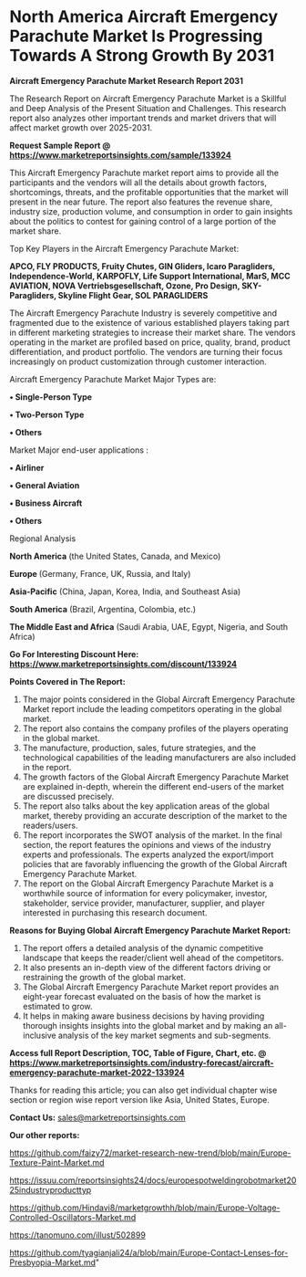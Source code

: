 # North America Aircraft Emergency Parachute Market Is Progressing Towards A Strong Growth By 2031

<strong>Aircraft Emergency Parachute Market Research Report 2031</strong>

The Research Report on Aircraft Emergency Parachute Market is a Skillful and Deep Analysis of the Present Situation and Challenges. This research report also analyzes other important trends and market drivers that will affect market growth over 2025-2031.

<strong>Request Sample Report @ <a href=https://www.marketreportsinsights.com/sample/133924>https://www.marketreportsinsights.com/sample/133924</a></strong>

This Aircraft Emergency Parachute market report aims to provide all the participants and the vendors will all the details about growth factors, shortcomings, threats, and the profitable opportunities that the market will present in the near future. The report also features the revenue share, industry size, production volume, and consumption in order to gain insights about the politics to contest for gaining control of a large portion of the market share.

Top Key Players in the Aircraft Emergency Parachute Market:

<strong>APCO, FLY PRODUCTS, Fruity Chutes, GIN Gliders, Icaro Paragliders, Independence-World, KARPOFLY, Life Support International, MarS, MCC AVIATION, NOVA Vertriebsgesellschaft, Ozone, Pro Design, SKY-Paragliders, Skyline Flight Gear, SOL PARAGLIDERS</strong>

The Aircraft Emergency Parachute Industry is severely competitive and fragmented due to the existence of various established players taking part in different marketing strategies to increase their market share. The vendors operating in the market are profiled based on price, quality, brand, product differentiation, and product portfolio. The vendors are turning their focus increasingly on product customization through customer interaction.

Aircraft Emergency Parachute Market Major Types are:

<strong>• Single-Person Type

• Two-Person Type

• Others</strong>

Market Major end-user applications :

<strong>• Airliner

• General Aviation

• Business Aircraft

• Others</strong>

Regional Analysis

</u><strong><b>North America</b></strong> (the United States, Canada, and Mexico)

<strong><b>Europe </b></strong>(Germany, France, UK, Russia, and Italy)

<strong><b>Asia-Pacific</b></strong> (China, Japan, Korea, India, and Southeast Asia)

<strong><b>South America</b></strong> (Brazil, Argentina, Colombia, etc.)

<strong><b>The Middle East and Africa</b></strong> (Saudi Arabia, UAE, Egypt, Nigeria, and South Africa)

<strong>Go For Interesting Discount Here: <a href=https://www.marketreportsinsights.com/discount/133924>https://www.marketreportsinsights.com/discount/133924</a></strong>

<strong>Points Covered in The Report:</strong>
<ol>
  <li>The major points considered in the Global Aircraft Emergency Parachute Market report include the leading competitors operating in the global market.</li>
  <li>The report also contains the company profiles of the players operating in the global market.</li>
  <li>The manufacture, production, sales, future strategies, and the technological capabilities of the leading manufacturers are also included in the report.</li>
  <li>The growth factors of the Global Aircraft Emergency Parachute Market are explained in-depth, wherein the different end-users of the market are discussed precisely.</li>
  <li>The report also talks about the key application areas of the global market, thereby providing an accurate description of the market to the readers/users.</li>
  <li>The report incorporates the SWOT analysis of the market. In the final section, the report features the opinions and views of the industry experts and professionals. The experts analyzed the export/import policies that are favorably influencing the growth of the Global Aircraft Emergency Parachute Market.</li>
  <li>The report on the Global Aircraft Emergency Parachute Market is a worthwhile source of information for every policymaker, investor, stakeholder, service provider, manufacturer, supplier, and player interested in purchasing this research document.</li>
</ol>
<strong>Reasons for Buying Global Aircraft Emergency Parachute Market Report:</strong>

<ol>
  <li>The report offers a detailed analysis of the dynamic competitive landscape that keeps the reader/client well ahead of the competitors.</li>
  <li>It also presents an in-depth view of the different factors driving or restraining the growth of the global market.</li>
  <li>The Global Aircraft Emergency Parachute Market report provides an eight-year forecast evaluated on the basis of how the market is estimated to grow.</li>
  <li>It helps in making aware business decisions by having providing thorough insights insights into the global market and by making an all-inclusive analysis of the key market segments and sub-segments.</li>
</ol>
<strong>Access full Report Description, TOC, Table of Figure, Chart, etc. @ <a href=https://www.marketreportsinsights.com/industry-forecast/aircraft-emergency-parachute-market-2022-133924>https://www.marketreportsinsights.com/industry-forecast/aircraft-emergency-parachute-market-2022-133924</a></strong>


Thanks for reading this article; you can also get individual chapter wise section or region wise report version like Asia, United States, Europe.

<strong>Contact Us:</strong>
sales@marketreportsinsights.com

<strong>Our other reports:</strong>

<a href=https://github.com/faizy72/market-research-new-trend/blob/main/Europe-Texture-Paint-Market.md>https://github.com/faizy72/market-research-new-trend/blob/main/Europe-Texture-Paint-Market.md</a>

<a href=https://issuu.com/reportsinsights24/docs/europespotweldingrobotmarket2025industryproducttyp>https://issuu.com/reportsinsights24/docs/europespotweldingrobotmarket2025industryproducttyp</a>

<a href=https://github.com/Hindavi8/marketgrowthh/blob/main/Europe-Voltage-Controlled-Oscillators-Market.md>https://github.com/Hindavi8/marketgrowthh/blob/main/Europe-Voltage-Controlled-Oscillators-Market.md</a>

<a href=https://tanomuno.com/illust/502899>https://tanomuno.com/illust/502899</a>

<a href=https://github.com/tyagianjali24/a/blob/main/Europe-Contact-Lenses-for-Presbyopia-Market.md>https://github.com/tyagianjali24/a/blob/main/Europe-Contact-Lenses-for-Presbyopia-Market.md</a>"
